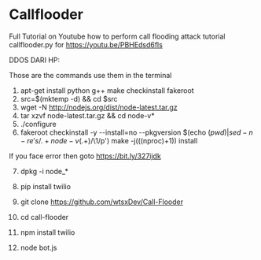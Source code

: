 # Callflooder
Full  Tutorial  on Youtube how to perform call flooding attack tutorial
callflooder.py for https://youtu.be/PBHEdsd6fls

DDOS DARI HP:


Those are the commands use them in the terminal 
1) apt-get install python g++ make checkinstall fakeroot
2) src=$(mktemp -d) && cd $src
3) wget -N  http://nodejs.org/dist/node-latest.tar.gz
4) tar xzvf node-latest.tar.gz && cd node-v*
5) ./configure
6) fakeroot checkinstall -y --install=no --pkgversion $(echo $(pwd) | sed -n -re's/.+node-v(.+)$/\1/p') make -j$(($(nproc)+1)) install

If you face error then goto https://bit.ly/327ijdk

7) dpkg -i node_*



1) pip install twilio
2) git clone https://github.com/wtsxDev/Call-Flooder
3) cd call-flooder
4) npm install twilio
5) node bot.js
